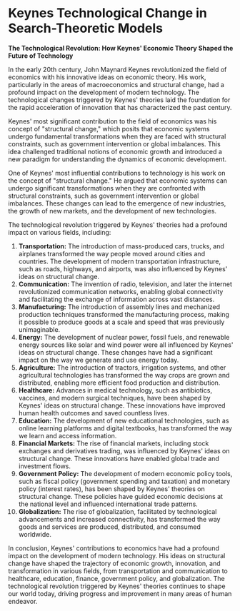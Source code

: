 # Keynes Technological Change in Search-Theoretic Models

**The Technological Revolution: How Keynes' Economic Theory Shaped the Future of Technology**

In the early 20th century, John Maynard Keynes revolutionized the field of economics with his innovative ideas on economic theory. His work, particularly in the areas of macroeconomics and structural change, had a profound impact on the development of modern technology. The technological changes triggered by Keynes' theories laid the foundation for the rapid acceleration of innovation that has characterized the past century.

Keynes' most significant contribution to the field of economics was his concept of "structural change," which posits that economic systems undergo fundamental transformations when they are faced with structural constraints, such as government intervention or global imbalances. This idea challenged traditional notions of economic growth and introduced a new paradigm for understanding the dynamics of economic development.

One of Keynes' most influential contributions to technology is his work on the concept of "structural change." He argued that economic systems can undergo significant transformations when they are confronted with structural constraints, such as government intervention or global imbalances. These changes can lead to the emergence of new industries, the growth of new markets, and the development of new technologies.

The technological revolution triggered by Keynes' theories had a profound impact on various fields, including:

1. **Transportation:** The introduction of mass-produced cars, trucks, and airplanes transformed the way people moved around cities and countries. The development of modern transportation infrastructure, such as roads, highways, and airports, was also influenced by Keynes' ideas on structural change.
2. **Communication:** The invention of radio, television, and later the internet revolutionized communication networks, enabling global connectivity and facilitating the exchange of information across vast distances.
3. **Manufacturing:** The introduction of assembly lines and mechanized production techniques transformed the manufacturing process, making it possible to produce goods at a scale and speed that was previously unimaginable.
4. **Energy:** The development of nuclear power, fossil fuels, and renewable energy sources like solar and wind power were all influenced by Keynes' ideas on structural change. These changes have had a significant impact on the way we generate and use energy today.
5. **Agriculture:** The introduction of tractors, irrigation systems, and other agricultural technologies has transformed the way crops are grown and distributed, enabling more efficient food production and distribution.
6. **Healthcare:** Advances in medical technology, such as antibiotics, vaccines, and modern surgical techniques, have been shaped by Keynes' ideas on structural change. These innovations have improved human health outcomes and saved countless lives.
7. **Education:** The development of new educational technologies, such as online learning platforms and digital textbooks, has transformed the way we learn and access information.
8. **Financial Markets:** The rise of financial markets, including stock exchanges and derivatives trading, was influenced by Keynes' ideas on structural change. These innovations have enabled global trade and investment flows.
9. **Government Policy:** The development of modern economic policy tools, such as fiscal policy (government spending and taxation) and monetary policy (interest rates), has been shaped by Keynes' theories on structural change. These policies have guided economic decisions at the national level and influenced international trade patterns.
10. **Globalization:** The rise of globalization, facilitated by technological advancements and increased connectivity, has transformed the way goods and services are produced, distributed, and consumed worldwide.

In conclusion, Keynes' contributions to economics have had a profound impact on the development of modern technology. His ideas on structural change have shaped the trajectory of economic growth, innovation, and transformation in various fields, from transportation and communication to healthcare, education, finance, government policy, and globalization. The technological revolution triggered by Keynes' theories continues to shape our world today, driving progress and improvement in many areas of human endeavor.
